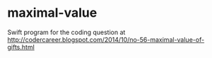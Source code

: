 # maximal-value
Swift program for the coding question at http://codercareer.blogspot.com/2014/10/no-56-maximal-value-of-gifts.html
